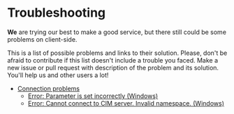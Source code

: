 # Troubleshooting

**We** are trying our best to make a good service, but there still could be some problems on client-side.

This is a list of possible problems and links to their solution. Please, don't be afraid to contribute if this list doesn't include a trouble you faced. Make a new issue or pull request with description of the problem and its solution. You'll help us and other users a lot!

* [Connection problems](#connection-problems)
  * [Error: Parameter is set incorrectly (Windows)](problems/en/ParameterIsSetIncorrectly.md)
  * [Error: Cannot connect to CIM server. Invalid namespace. (Windows)](problems/en/CimInvalidNamespace.md)

